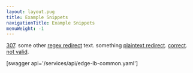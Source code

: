 ```yaml
---
layout: layout.pug
title: Example Snippets
navigationTitle: Example Snippets
menuWeight: -1
---
```


[307](/mesosphere/dcos/latest/installing/).
some other [regex redirect](/mesosphere/dcos/services/cassandra/) text.
something [plaintext redirect](/mesosphere/dcos/latest/tutorials/dcos-101/redis-package/).
[correct](/mesosphere/dcos/services/cassandra/).
[not valid](/mesosphere/dcos/defnot/).

[swagger api='/services/api/edge-lb-common.yaml']
